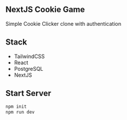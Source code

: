 ## NextJS Cookie Game
Simple Cookie Clicker clone with authentication

## Stack
- TailwindCSS
- React
- PostgreSQL
- NextJS

## Start Server
```bash
npm init
npm run dev
```